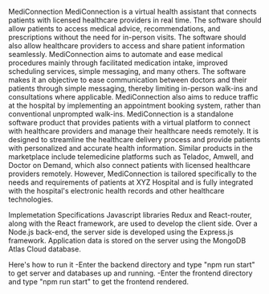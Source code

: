 MediConnection
MediConnection is a virtual health assistant that connects patients with licensed healthcare providers in real time. The software should allow patients to access medical advice, recommendations, and prescriptions without the need for in-person visits. The software should also allow healthcare providers to access and share patient information seamlessly. MediConnection aims to automate and ease medical procedures mainly through facilitated medication intake, improved scheduling services, simple messaging, and many others. The software makes it an objective to ease communication between doctors and their patients through simple messaging, thereby limiting in-person walk-ins and consultations where applicable. MediConnection also aims to reduce traffic at the hospital by implementing an appointment booking system, rather than conventional unprompted walk-ins. MediConnection is a standalone software product that provides patients with a virtual platform to connect with healthcare providers and manage their healthcare needs remotely. It is designed to streamline the healthcare delivery process and provide patients with personalized and accurate health information.
Similar products in the marketplace include telemedicine platforms such as Teladoc, Amwell, and Doctor on Demand, which also connect patients with licensed healthcare providers remotely. However, MediConnection is tailored specifically to the needs and requirements of patients at XYZ Hospital and is fully integrated with the hospital's electronic health records and other healthcare technologies. 

Implemetation Specifications
Javascript libraries Redux and React-router, along with the React framework, are used to develop the client side.
Over a Node.js back-end, the server side is developed using the Express.js framework.
Application data is stored on the server using the MongoDB Atlas Cloud database.

Here's how to run it
-Enter the backend directory and type "npm run start" to get server and databases up and running.
-Enter the frontend directory and type "npm run start" to get the frontend rendered.